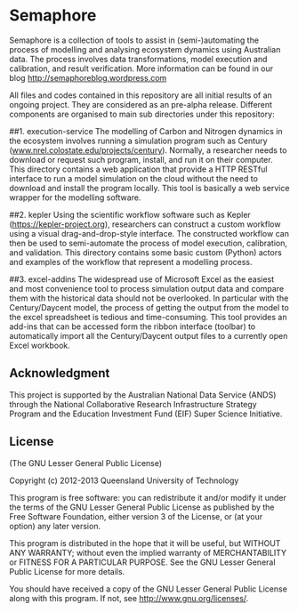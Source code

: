 Semaphore
=========

Semaphore is a collection of tools to assist in (semi-)automating the process of modelling and analysing ecosystem dynamics using Australian data. The process involves data transformations, model execution and calibration, and result verification.
More information can be found in our blog http://semaphoreblog.wordpress.com

All files and codes contained in this repository are all initial results of an ongoing project. They are considered as an pre-alpha release.
Different components are organised to main sub directories under this repository:

##1. execution-service
The modelling of Carbon and Nitrogen dynamics in the ecosystem involves running a simulation program such as Century (www.nrel.colostate.edu/projects/century). Normally, a researcher needs to download or request such program, install, and run it on their computer.
This directory contains a web application that provide a HTTP RESTful interface to run a model simulation on the cloud without the need to download and install the program locally. This tool is basically a web service wrapper for the modelling software.

##2. kepler
Using the scientific workflow software such as Kepler (https://kepler-project.org), researchers can construct a custom workflow using a visual drag-and-drop-style interface. The constructed workflow can then be used to semi-automate the process of model execution, calibration, and validation.
This directory contains some basic custom (Python) actors and examples of the workflow that represent a modelling process.

##3. excel-addins
The widespread use of Microsoft Excel as the easiest and most convenience tool to process simulation output data and compare them with the historical data should not be overlooked. 
In particular with the Century/Daycent model, the process of getting the output from the model to the excel spreadsheet is tedious and time-consuming.
This tool provides an add-ins that can be accessed form the ribbon interface (toolbar) to automatically import all the Century/Daycent output files to a currently open Excel workbook.


## Acknowledgment
This project is supported by the Australian National Data Service (ANDS) through the National Collaborative Research Infrastructure Strategy Program and the Education Investment Fund (EIF) Super Science Initiative.


## License 

(The GNU  Lesser General Public License)

Copyright (c) 2012-2013 Queensland University of Technology

This program is free software: you can redistribute it and/or modify
it under the terms of the GNU Lesser General Public License as published by
the Free Software Foundation, either version 3 of the License, or
(at your option) any later version.

This program is distributed in the hope that it will be useful,
but WITHOUT ANY WARRANTY; without even the implied warranty of
MERCHANTABILITY or FITNESS FOR A PARTICULAR PURPOSE.  See the
GNU Lesser General Public License for more details.

You should have received a copy of the GNU Lesser General Public License
along with this program.  If not, see <http://www.gnu.org/licenses/>.
